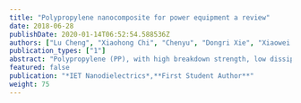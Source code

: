 ```yaml
---
title: "Polypropylene nanocomposite for power equipment a review"
date: 2018-06-28
publishDate: 2020-01-14T06:52:54.588536Z
authors: ["Lu Cheng", "Xiaohong Chi", "Chenyu", "Dongri Xie", "Xiaowei Liu", "Yinian Wen", "Wenfeng Liu", "Shengtao Li"]
publication_types: ["1"]
abstract: "Polypropylene (PP), with high breakdown strength, low dissipation and good processibility, is one of the most widely used dielectric material for power equipment, especially in power capacitors and power cables. The improvement of PP-based dielectric material can benefit the properties enhancement of power capacitors and cables, and thus to meet with the rapid development of the power system. Nanocomposite provided a promising orientation to reach the target and recent research approaches of PP nanocomposite for power equipment were reviewed in this paper. In this paper, we linked the nanofillers to the improved properties of PP nanocomposite, and categorized the research works into nanoclay/PP composites, metal oxide/PP nanocomposite, conductive particles/PP nanocomposite, and PP core–shell nanocomposites chronologically, corresponding to the enhanced thermal and mechanical property, breakdown strength property and energy storage property, respectively. Based on the achieved approaches, prospective for future research was proposed, providing a worth-considering direction for the future work. "
featured: false
publication: "*IET Nanodielectrics*,**First Student Author**"
weight: 75
---
```


